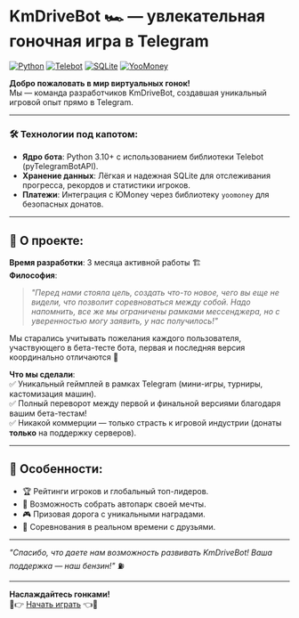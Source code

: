 # KmDriveBot 🏎️ — увлекательная гоночная игра в Telegram

[![Python](https://img.shields.io/badge/Python-3.10%2B-blue?logo=python)](https://www.python.org/)
[![Telebot](https://img.shields.io/badge/Telebot(pyTelegramBotAPI)-4.x-blue?logo=telegram)](https://github.com/eternnoir/pyTelegramBotAPI)
[![SQLite](https://img.shields.io/badge/SQLite-3-green?logo=sqlite)](https://www.sqlite.org/)
[![YooMoney](https://img.shields.io/badge/YooMoney-API-red?logo=yoomoney)](https://yoomoney.ru/)

**Добро пожаловать в мир виртуальных гонок!**  
Мы — команда разработчиков KmDriveBot, создавшая уникальный игровой опыт прямо в Telegram. 

---

### 🛠 Технологии под капотом:
- **Ядро бота**: Python 3.10+ с использованием библиотеки Telebot (pyTelegramBotAPI).  
- **Хранение данных**: Лёгкая и надежная SQLite для отслеживания прогресса, рекордов и статистики игроков.  
- **Платежи**: Интеграция с ЮMoney через библиотеку `yoomoney` для безопасных донатов.  

---

## 🚀 О проекте:
**Время разработки**: 3 месяца активной работы 🏗️  
**Философия**: 
> *"Перед нами стояла цель, создать что-то новое, чего вы еще не видели, что позволит соревноваться между собой. Надо напомнить, все же мы ограничены рамками мессенджера, но с уверенностью могу заявить, у нас получилось!"*

Мы старались учитывать пожелания каждого пользователя, участвующего в бета-тесте бота, первая и последняя версия координально отличаются 🤗

**Что мы сделали**:  
✅ Уникальный геймплей в рамках Telegram (мини-игры, турниры, кастомизация машин).  
✅ Полный переворот между первой и финальной версиями благодаря вашим бета-тестам!  
✅ Никакой коммерции — только страсть к игровой индустрии (донаты **только** на поддержку серверов).  

---

## 🌟 Особенности:
- 🏆 Рейтинги игроков и глобальный топ-лидеров.  
- 🔧 Возможность собрать автопарк своей мечты.  
- 🎮 Призовая дорога с уникальными наградами.  
- 🤝 Соревнования в реальном времени с друзьями.  

---

*"Спасибо, что даете нам возможность развивать KmDriveBot! Ваша поддержка — наш бензин!"* ⛽  

---

**Наслаждайтесь гонками!**  
🚦👉 [Начать играть](https://t.me/wf_drive_bot) 👈🚦
